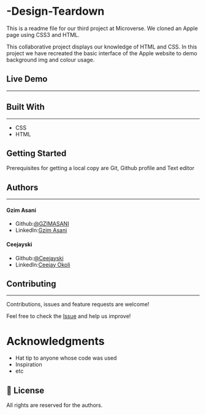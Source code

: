 # -Design-Teardown


This is a readme file for our third project at Microverse. We cloned an Apple page using CSS3 and HTML.

This collaborative project displays our knowledge of HTML and CSS. In this project we have recreated the basic interface of the Apple website to demo background img and colour usage.

## Live Demo
---


## Built With
---
* CSS
* HTML

## Getting Started

Prerequisites for getting a local copy are Git, Github profile and Text editor

## Authors
---
#### Gzim Asani
* Github:[@GZIMASANI](https://github.com/GzimAsani )
* LinkedIn:[Gzim Asani](https://www.linkedin.com/in/gzim-asani-83390a17a/ )

#### Ceejayski
* Github:[@Ceejayski](https://github.com/GzimAsani )
* LinkedIn:[Ceejay Okoli](https://www.linkedin.com/in/okolichijioke/)

## Contributing
---
Contributions, issues and feature requests are welcome!

Feel free to check the [Issue]() and help us improve!

# Acknowledgments

- Hat tip to anyone whose code was used
- Inspiration
- etc

## 📝 License

All rights are reserved for the authors.